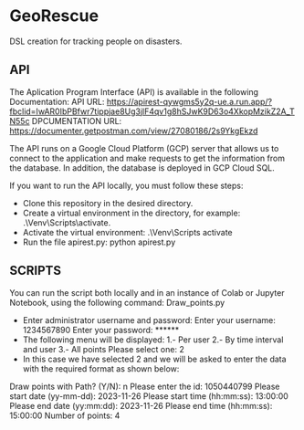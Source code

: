 # GeoRescue
DSL creation for tracking people on disasters.

## API
The Aplication Program Interface (API) is available in the following Documentation:
API URL: https://apirest-qywgms5y2q-ue.a.run.app/?fbclid=IwAR0IbPBfwr7tippjae8Ug3jlF4qv1g8hSJwK9D63o4XkopMzikZ2A_TN55c
DPCUMENTATION URL: https://documenter.getpostman.com/view/27080186/2s9YkgEkzd

The API runs on a Google Cloud Platform (GCP) server that allows us to connect to the application and make requests to get the information from the database. In addition, the database is deployed in GCP Cloud SQL.

If you want to run the API locally, you must follow these steps:
- Clone this repository in the desired directory.
- Create a virtual environment in the directory, for example:
.\Venv\Scripts\activate.
- Activate the virtual environment:
 .\Venv\Scripts activate
- Run the file apirest.py:
python apirest.py

## SCRIPTS

You can run the script both locally and in an instance of Colab or Jupyter Notebook, using the following command:
Draw_points.py
- Enter administrator username and password:
Enter your username: 1234567890
Enter your password: ******
- The following menu will be displayed:
1.- Per user
2.- By time interval and user
3.- All points
Please select one: 2
- In this case we have selected 2 and we will be asked to enter the data with the required format as shown below:

Draw points with Path? (Y/N): n
Please enter the id: 1050440799
Please start date (yy-mm-dd): 2023-11-26
Please start time (hh:mm:ss): 13:00:00
Please end date (yy:mm:dd): 2023-11-26
Please end time (hh:mm:ss): 15:00:00
Number of points: 4
